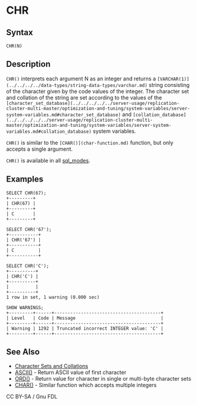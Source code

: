# CHR

## Syntax

```
CHR(N)
```

## Description

`CHR()` interprets each argument N as an integer and returns a `[VARCHAR(1)](../../../../data-types/string-data-types/varchar.md)` string consisting of the character given by the code values of the integer. The character set and collation of the string are set according to the values of the `[character_set_database](../../../../../server-usage/replication-cluster-multi-master/optimization-and-tuning/system-variables/server-system-variables.md#character_set_database)` and `[collation_database](../../../../../server-usage/replication-cluster-multi-master/optimization-and-tuning/system-variables/server-system-variables.md#collation_database)` system variables.

`CHR()` is similar to the `[CHAR()](char-function.md)` function, but only accepts a single argument.

`CHR()` is available in all [sql\_modes](../../../server-management/variables-and-modes/sql-mode.md).

## Examples

```
SELECT CHR(67);
+---------+
| CHR(67) |
+---------+
| C       |
+---------+

SELECT CHR('67');
+-----------+
| CHR('67') |
+-----------+
| C         |
+-----------+

SELECT CHR('C');
+----------+
| CHR('C') |
+----------+
|          |
+----------+
1 row in set, 1 warning (0.000 sec)

SHOW WARNINGS;
+---------+------+----------------------------------------+
| Level   | Code | Message                                |
+---------+------+----------------------------------------+
| Warning | 1292 | Truncated incorrect INTEGER value: 'C' |
+---------+------+----------------------------------------+
```

## See Also

* [Character Sets and Collations](../../data-types/string-data-types/character-sets/)
* [ASCII()](ascii.md) - Return ASCII value of first character
* [ORD()](ord.md) - Return value for character in single or multi-byte character sets
* [CHAR()](char-function.md) - Similar function which accepts multiple integers

CC BY-SA / Gnu FDL
